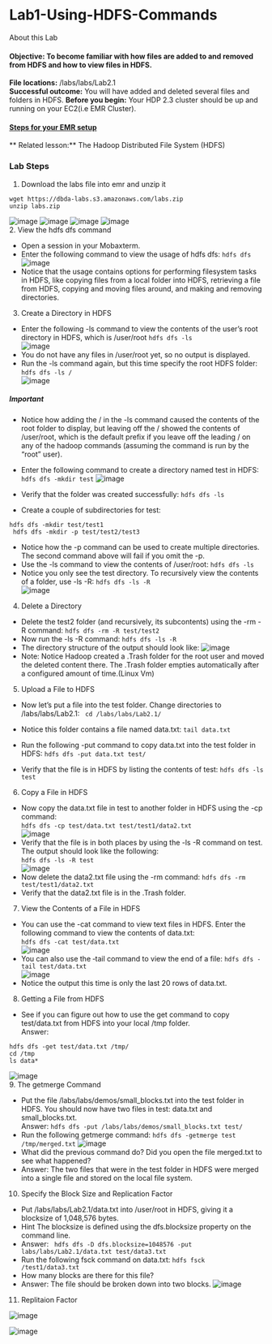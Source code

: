 # Lab1-Using-HDFS-Commands

About this Lab
#### Objective: To become familiar with how files are added to and removed from HDFS and how to view files in HDFS. 
**File locations:**  /labs/labs/Lab2.1\
**Successful outcome:** You will have added and deleted several files and folders in HDFS. 
**Before you begin:** Your HDP 2.3 cluster should be up and running on your EC2(i.e EMR Cluster).
#### [Steps for your EMR setup](https://github.com/dhagesharayu/Bigdatalab/blob/master/EMRSetup.md)
** Related lesson:** The Hadoop Distributed File System (HDFS)
### Lab Steps 
1. Download the labs file into emr and unzip it
```
wget https://dbda-labs.s3.amazonaws.com/labs.zip
unzip labs.zip
```
![image](https://user-images.githubusercontent.com/63589909/85550110-416b4c80-b63e-11ea-98d3-b6e0dacb817a.png)
![image](https://user-images.githubusercontent.com/63589909/85550161-4f20d200-b63e-11ea-91f0-c97618a6280a.png)
![image](https://user-images.githubusercontent.com/63589909/85550218-5ea01b00-b63e-11ea-97df-8ba93b49f91a.png)
![image](https://user-images.githubusercontent.com/63589909/85550293-71b2eb00-b63e-11ea-8c31-53d2ccee01e4.png)\
2. View the hdfs dfs command 
* Open a session in your Mobaxterm.
* Enter the following command to view the usage of hdfs dfs: 
``` hdfs dfs ```\
![image](https://user-images.githubusercontent.com/63589909/85545449-95bffd80-b639-11ea-99b5-b0da23c5183a.png)
* Notice that the usage contains options for performing filesystem tasks in HDFS, 
like copying files from a local folder into HDFS, retrieving a file from HDFS, copying and moving files around, and making and removing directories. 
3. Create a Directory in HDFS 
* Enter the following -ls command to view the contents of the user’s root directory 
in HDFS, which is /user/root
``` hdfs dfs -ls ```\
![image](https://user-images.githubusercontent.com/63589909/85546194-475f2e80-b63a-11ea-8e2e-1fa95f7b287f.png)
* You do not have any files in /user/root yet, so no output is displayed. 
* Run the -ls command again, but this time specify the root HDFS folder: 
``` hdfs dfs -ls / ```\
![image](https://user-images.githubusercontent.com/63589909/85546485-90af7e00-b63a-11ea-90f5-90b1c94cbd00.png)
##### Important 
* Notice how adding the / in the -ls command caused the contents of the root 
folder to display, but leaving off the / showed the contents of /user/root, which 
is the default prefix if you leave off the leading / on any of the hadoop commands 
(assuming the command is run by the “root” user). 
* Enter the following command to create a directory named test in HDFS: 
``` hdfs dfs -mkdir test ```
![image](https://user-images.githubusercontent.com/63589909/85546765-dbc99100-b63a-11ea-8d77-c15c595f17a4.png)
* Verify that the folder was created successfully: 
``` hdfs dfs -ls ```

* Create a couple of subdirectories for test: 
``` 
hdfs dfs -mkdir test/test1 
 hdfs dfs -mkdir -p test/test2/test3
 ```
* Notice how the -p command can be used to create multiple directories. The 
second command above will fail if you omit the -p.  
* Use the -ls command to view the contents of /user/root: 
``` hdfs dfs -ls ```
* Notice you only see the test directory. To recursively view the contents of a folder, 
use -ls -R: 
``` hdfs dfs -ls -R ```\
![image](https://user-images.githubusercontent.com/63589909/85547221-4d094400-b63b-11ea-8386-c33711bfd37a.png)

4. Delete a Directory 
* Delete the test2 folder (and recursively, its subcontents) using the -rm -R
command: 
``` hdfs dfs -rm -R test/test2 ```
* Now run the -ls -R command: 
``` hdfs dfs -ls -R ```
* The directory structure of the output should look like: 
![image](https://user-images.githubusercontent.com/63589909/85547539-9e193800-b63b-11ea-89f4-95accc472f64.png)
* Note: Notice Hadoop created a .Trash folder for the root user and moved the deleted 
content there. The .Trash folder empties automatically after a configured amount 
of time.(Linux Vm) 
5. Upload a File to HDFS 
* Now let’s put a file into the test folder. Change directories to 
/labs/labs/Lab2.1: 
``` cd /labs/labs/Lab2.1/```
* Notice this folder contains a file named data.txt: 
```tail data.txt```
* Run the following -put command to copy data.txt into the test folder in HDFS: 
```hdfs dfs -put data.txt test/```
   
* Verify that the file is in HDFS by listing the contents of test: 
```hdfs dfs -ls test```
6. Copy a File in HDFS 
* Now copy the data.txt file in test to another folder in HDFS using the -cp
command: \
```hdfs dfs -cp test/data.txt test/test1/data2.txt ```\
![image](https://user-images.githubusercontent.com/63589909/85549030-319f3880-b63d-11ea-871a-10c6fb3137ba.png)
* Verify that the file is in both places by using the -ls -R command on test. The 
output should look like the following: \
```hdfs dfs -ls -R test```\
![image](https://user-images.githubusercontent.com/63589909/85549140-4da2da00-b63d-11ea-9695-f4026f24b314.png)
* Now delete the data2.txt file using the -rm command: 
```hdfs dfs -rm test/test1/data2.txt```
* Verify that the data2.txt file is in the .Trash folder. 
7. View the Contents of a File in HDFS 
* You can use the -cat command to view text files in HDFS. Enter the following 
command to view the contents of data.txt: \
```hdfs dfs -cat test/data.txt```\
![image](https://user-images.githubusercontent.com/63589909/85549280-73c87a00-b63d-11ea-8a89-014d373fb731.png)
* You can also use the ‐tail command to view the end of a file: 
```hdfs dfs -tail test/data.txt```\
![image](https://user-images.githubusercontent.com/63589909/85549351-88a50d80-b63d-11ea-8a21-1acff635080c.png)
* Notice the output this time is only the last 20 rows of data.txt.   
8. Getting a File from HDFS 
* See if you can figure out how to use the get command to copy test/data.txt from 
HDFS into your local /tmp folder.  
Answer:
```
hdfs dfs -get test/data.txt /tmp/
cd /tmp
ls data*
```
![image](https://user-images.githubusercontent.com/63589909/85548396-868e7f00-b63c-11ea-9d5c-6246f58787a4.png)\
9. The getmerge Command 
* Put the file /labs/labs/demos/small_blocks.txt into the test folder in 
HDFS. You should now have two files in test: data.txt and small_blocks.txt.  
Answer:
``` hdfs dfs -put /labs/labs/demos/small_blocks.txt test/ ```
* Run the following getmerge command: 
``` hdfs dfs -getmerge test /tmp/merged.txt ```
![image](https://user-images.githubusercontent.com/63589909/85548194-534bf000-b63c-11ea-905a-27478872e91d.png)
* What did the previous command do? Did you open the file merged.txt to see what 
happened? 
* Answer: The two files that were in the test folder in HDFS were merged into a 
single file and stored on the local file system. 
10. Specify the Block Size and Replication Factor 
* Put /labs/labs/Lab2.1/data.txt into /user/root in HDFS, giving it a 
blocksize of 1,048,576 bytes.   
* Hint The blocksize is defined using the dfs.blocksize property on the command line. 
* Answer: ``` hdfs dfs -D dfs.blocksize=1048576 -put labs/labs/Lab2.1/data.txt test/data3.txt```
* Run the following fsck command on data.txt: 
``` hdfs fsck /test1/data3.txt ```
* How many blocks are there for this file? 
* Answer: The file should be broken down into two blocks. 
![image](https://user-images.githubusercontent.com/63589909/85547799-e0db1000-b63b-11ea-957a-581bc76662ed.png)

11. Replitaion Factor

![image](https://user-images.githubusercontent.com/63589909/88027661-36301180-cb55-11ea-86db-87bf17849211.png)

![image](https://user-images.githubusercontent.com/63589909/88027720-4cd66880-cb55-11ea-9d6d-ddc3cfefdc90.png)
